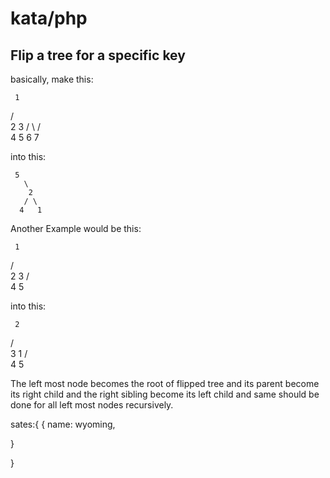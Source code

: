 kata/php
========

Flip a tree for a specific key
-----------------------------------

basically, make this:

     1
   /   \
  2     3
 / \   / \
4   5 6   7

into this:

     5
       \
        2
       / \
      4   1


Another Example would be this:

     1
   /   \
  2     3
       / \
      4   5

into this:

     2
   /   \
  3     1
 / \
4   5


The left most node becomes the root of flipped tree and its parent become its right child and the right sibling become its left child and same should be done for all left most nodes recursively.


sates:{
  {
    name: wyoming,

  }
   
}
